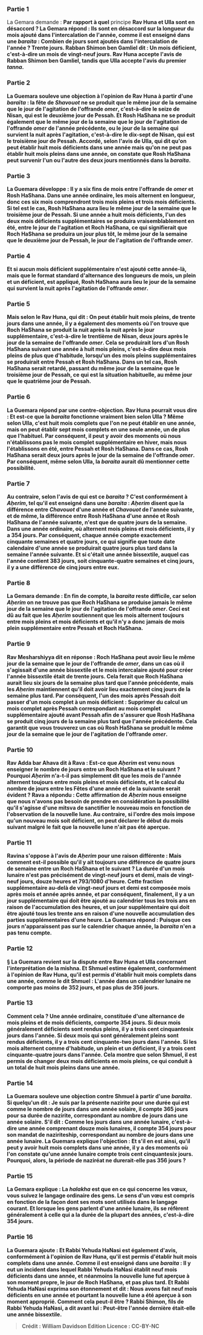 
### Partie 1
La Gemara demande : <b>Par rapport à quel</b> principe <b>Rav Huna et Ulla <b>sont en désaccord ?</b> La Gemara répond : Ils sont en désaccord <b>sur</b> la longueur du mois ajouté dans l'<b>intercalation de l'année, comme il est enseigné</b> dans une <i>baraita</i> : <b>Combien</b> de jours sont ajoutés dans l'<b>intercalation de l'année ? Trente</b> jours. <b>Rabban Shimon ben Gamliel dit :</b> Un <b>mois déficient,</b> c'est-à-dire un mois de vingt-neuf jours. Rav Huna accepte l'avis de Rabban Shimon ben Gamliel, tandis que Ulla accepte l'avis du premier <i>tanna</i>.

### Partie 2
La Guemara <b>souleve une objection</b> à l'opinion de Rav Huna à partir d'une <i>baraïta</i> : la fête de <b><i>Shavouot</i> ne se produit que</b> le même jour de la semaine que <b>le jour de l'agitation</b> de l'offrande <i>omer</i>, c'est-à-dire le seize de Nisan, qui est le deuxième jour de Pessah. <b>Et Rosh HaShana</b> ne se produit également <b>que le</b> même jour de la semaine que <b>le jour de l'agitation</b> de l'offrande <i>omer</i> de l'année précédente, <b>ou</b> le jour de la semaine qui survient <b>la nuit après</b> l'agitation, c'est-à-dire le dix-sept de Nisan, qui est le troisième jour de Pessah. <b>Accordé, selon</b> l'avis de <b>Ulla,</b> qui dit <b>qu'on peut établir huit mois déficients</b> dans une année mais <b>qu'on ne peut pas établir</b> huit <b>mois pleins</b> dans une année, <b>on constate</b> que Rosh HaShana peut survenir l'un ou l'autre des deux jours mentionnés dans la <i>baraita</i>.

### Partie 3
La Guemara développe : Il y a six fins de mois entre l'offrande de <i>omer</i> et Rosh HaShana. Dans une année ordinaire, les mois alternent en longueur, donc ces six mois comprendront trois mois pleins et trois mois déficients. Si tel est le cas, Rosh HaShana aura lieu le même jour de la semaine que le troisième jour de Pessah. Si une année a huit mois déficients, l'un des <b>deux</b> mois <b>déficients</b> supplémentaires se produira vraisemblablement en été, entre le jour de l'agitation et Roch HaShana, ce qui signifierait que Roch HaShana se produira un jour plus tôt, <b>le</b> même jour de la semaine que le deuxième jour de Pessah, <b>le jour de l'agitation</b> de l'offrande <i>omer</i>.

### Partie 4
Et si aucun mois déficient supplémentaire n'est ajouté cette année-là, mais que le format standard d'alternance des longueurs de mois, <b>un plein et un déficient,</b> est appliqué, Rosh HaShana aura lieu le jour de la semaine qui survient <b>la nuit après</b> l'agitation de l'offrande <i>omer</i>.

### Partie 5
<b>Mais selon le Rav Huna, qui dit : On peut établir</b> huit mois <b>pleins,</b> de trente jours dans une année, <b>il y a</b> également des <b>moments où l'on trouve</b> que Roch HaShana se produit <b>la nuit</b> après <b>la nuit</b> après <b>le jour supplémentaire,</b> c'est-à-dire le trentième de Nisan, deux jours après le jour de la semaine de l'offrande <i>omer</i>. Cela se produirait lors d'un Rosh HaShana suivant une année à huit mois pleins, c'est-à-dire deux mois pleins de plus que d'habitude, lorsqu'un des mois pleins supplémentaires se produirait entre Pessah et Rosh HaShana. Dans un tel cas, Rosh HaShana serait retardé, passant du même jour de la semaine que le troisième jour de Pessah, ce qui est la situation habituelle, au même jour que le quatrième jour de Pessah.

### Partie 6
La Guemara répond par une contre-objection. <b>Rav Huna</b> pourrait <b>vous dire : Et est-ce que</b> la <i>baraita</i> fonctionne vraiment <b>bien selon Ulla ?</b> Même selon Ulla, <b>c'est huit</b> mois complets <b>que l'on ne peut établir</b> en une année, <b>mais on peut établir sept</b> mois complets en une seule année, un de plus que l'habituel. Par conséquent, il peut y avoir des <b>moments où nous n'établissons pas</b> le mois complet supplémentaire <b>en hiver, mais nous l'établissons</b> <b>en été,</b> entre Pessah et Rosh HaShana. Dans ce cas, Rosh HaShana serait <b>deux jours après</b> le jour de la semaine de l'offrande <i>omer</i>. Par conséquent, même selon Ulla, la <i>baraita</i> aurait dû mentionner cette possibilité.

### Partie 7
<b>Au contraire,</b> selon l'avis de <b>qui</b> <b>est ce</b> <i>baraita</i> ? <b>C'est</b> conformément à <b><i>Aḥerim</i>, tel qu'il est enseigné</b> dans une <i>baraita</i> : <b><i>Aḥerim</i> disent</b> que <b>la différence entre <i>Chavouot</i></b> d'une année <b>et <i>Chavouot</i></b> de l'année suivante, <b>et</b> de même, la différence <b>entre Rosh HaShana</b> d'une année <b>et Rosh HaShana</b> de l'année suivante, <b>n'est que de quatre jours</b> de la semaine. Dans une année ordinaire, où alternent mois pleins et mois déficients, il y a 354 jours. Par conséquent, chaque année compte exactement cinquante semaines et quatre jours, ce qui signifie que toute date calendaire d'une année se produirait quatre jours plus tard dans la semaine l'année suivante. <b>Et si c'était une année bissextile,</b> auquel cas l'année contient 383 jours, soit cinquante-quatre semaines et cinq jours, il y a une différence de <b>cinq</b> jours entre eux.

### Partie 8
La Gemara demande : <b>En fin de compte,</b> la <i>baraita</i> reste difficile, car <b>selon <i>Aḥerim</i> on ne trouve pas</b> que Roch HaShana se produise jamais <b>le même jour de la semaine que <b>le jour de l'agitation</b> de l'offrande <i>omer</i>. Ceci est dû au fait que les <i>Aḥerim</i> soutiennent que les mois alternent toujours entre mois pleins et mois déficients et qu'il n'y a donc jamais de mois plein supplémentaire entre Pessah et Roch HaShana.

### Partie 9
<b>Rav Mesharshiyya dit</b> en réponse : Roch HaShana peut avoir lieu le même jour de la semaine que le jour de l'offrande de <i>omer</i>, dans un cas <b>où il s'agissait d'une année bissextile et</b> le mois intercalaire ajouté pour créer l'<b>année bissextile</b> était de <b>trente jours.</b> Cela ferait que Roch HaShana aurait lieu six jours de la semaine plus tard que l'année précédente, mais les <i>Aḥerim</i> maintiennent qu'il doit avoir lieu exactement cinq jours de la semaine plus tard. Par conséquent, l'un des mois après Pessah doit passer d'un mois complet à un mois déficient : <b>Supprimer</b> du calcul un <b>mois complet</b> après Pessah <b>correspondant</b> au <b>mois complet</b> supplémentaire ajouté avant Pessah afin de s'assurer que Rosh HaShana se produit cinq jours de la semaine plus tard que l'année précédente. Cela garantit <b>que vous</b> trouverez <b>un cas où Rosh HaShana se produit <b>le</b> même jour de la semaine que <b>le jour de l'agitation</b> de l'offrande <i>omer</i>.

### Partie 10
<b>Rav Adda bar Ahava dit à Rava :</b> Est-ce que <b><i>Aḥerim</i> est venu nous enseigner le nombre</b> de jours entre un Roch HaShana et le suivant ? Pourquoi <i>Aḥerim</i> n'a-t-il pas simplement dit que les mois de l'année alternent toujours entre mois pleins et mois déficients, et le calcul du nombre de jours entre les Fêtes d'une année et de la suivante serait évident ? Rava a répondu : <b>Cette</b> affirmation de <i>Aḥerim</i> <b>nous enseigne que nous n'avons pas besoin</b> de prendre en considération la possibilité qu'il s'agisse d'une <b>mitsva de sanctifier</b> le nouveau mois <b>en fonction de l'observation</b> de la nouvelle lune. Au contraire, si l'ordre des mois impose qu'un nouveau mois soit déficient, on peut déclarer le début du mois suivant malgré le fait que la nouvelle lune n'ait pas été aperçue.

### Partie 11
<b>Ravina s'oppose</b> à l'avis de <i>Aḥerim</i> pour une raison différente : <b>Mais</b> comment est-il possible qu'il y ait toujours une différence de quatre jours de semaine entre un Roch HaShana et le suivant ? La durée d'un mois lunaire n'est pas précisément de vingt-neuf jours et demi, mais de vingt-neuf jours, douze heures et 793/1080 d'heure. Cette fraction supplémentaire au-delà de vingt-neuf jours et demi est composée mois après mois et année après année, et par conséquent, finalement, <b>il y a un</b> <b>jour</b> supplémentaire qui doit être ajouté au calendrier tous les trois ans en raison de <b>l'accumulation des <b>heures, et</b> un <b>jour</b> supplémentaire qui doit être ajouté tous les <b>trente ans</b> en raison d'une nouvelle accumulation des parties supplémentaires d'une heure. La Guemara répond : <b>Puisque</b> ces jours n'apparaissent pas sur le calendrier <b>chaque année,</b> la <i>baraita</i> <b>n'en a pas tenu compte</b>.

### Partie 12
§ La Guemara revient sur la dispute entre Rav Huna et Ulla concernant l'interprétation de la mishna. <b>Et Shmuel estime également, conformément</b> à l'opinion de <b>Rav Huna,</b> qu'il est permis d'établir huit mois complets dans une année, <b>comme le dit Shmuel : L'année</b> dans <b>un calendrier lunaire</b> ne comporte <b>pas moins de 352 jours, et pas plus de 356 jours.</b>

### Partie 13
<b>Comment cela ? </b> Une année ordinaire, constituée d'une alternance de mois pleins et de mois déficients, comporte 354 jours. Si <b>deux</b> mois généralement déficients sont rendus <b>pleins,</b> il y a trois cent cinquante<b>six</b> jours dans l'année. Si <b>deux</b> mois qui sont généralement pleins sont rendus <b>déficients,</b> il y a trois cent cinquante-<b>two</b> jours dans l'année. Si les mois alternent comme d'habitude, <b>un plein et un déficient,</b> il y a trois cent cinquante-<b>quatre</b> jours dans l'année. Cela montre que selon Shmuel, il est permis de changer deux mois déficients en mois pleins, ce qui conduit à un total de huit mois pleins dans une année.

### Partie 14
La Guemara <b>souleve une objection</b> contre Shmuel à partir d'une <i>baraita</i>. Si quelqu'un dit : <b>Je suis par la présente nazirite</b> pour une durée qui est <b>comme le</b> nombre de <b>jours</b> dans <b>une année solaire</b>, <b>il compte 365 jours</b> pour sa durée de <b>nazirite, correspondant au nombre de jours</b> dans <b>une année solaire</b>. S'il dit : <b>Comme les jours</b> dans <b>une année lunaire</b>, c'est-à-dire une année comprenant douze mois lunaires, <b>il compte 354 jours</b> pour son mandat de <b>naziriteship, correspondant au nombre de jours</b> dans <b>une année lunaire</b>. La Guemara explique l'objection : <b>Et s'il en est ainsi,</b> qu'il peut y avoir huit mois complets dans une année, il y a des <b>moments où l'on constate</b> qu'une année lunaire compte trois cent cinquante<b>six</b> jours. Pourquoi, alors, la période de naziréat ne durerait-elle pas 356 jours ?

### Partie 15
La Gemara explique : La <i>halakha</i> est que <b>en ce qui concerne les vœux,</b> vous <b>suivez le</b> <b>langage ordinaire des gens.</b> Le sens d'un vœu est compris en fonction de la façon dont ses mots sont utilisés dans le langage courant. <b>Et</b> lorsque les gens parlent d'une année lunaire, ils se réfèrent généralement à celle qui a la durée de <b>la plupart des années,</b> c'est-à-dire 354 jours.

### Partie 16
La Guemara ajoute : <b>Et Rabbi</b> Yehuda HaNasi <b>est également d'avis, conformément</b> à l'opinion de <b>Rav Huna,</b> qu'il est permis d'établir huit mois complets dans une année. <b>Comme il est enseigné</b> dans une <i>baraita</i> : Il y eut un <b>incident</b> dans lequel <b>Rabbi</b> Yehuda HaNasi <b>établit neuf mois déficients</b> dans une année, <b>et</b> néanmoins <b>la nouvelle lune fut aperçue à son</b> moment propre,</b> le jour de Roch HaShana, et pas plus tard. <b>Et Rabbi</b> Yehuda HaNasi <b>exprima son étonnement et dit : Nous avons fait neuf</b> mois <b>déficients</b> en une année <b>et</b> pourtant <b>la nouvelle lune a été aperçue à son</b> moment approprié.</b> Comment cela peut-il être ? <b>Rabbi Shimon, fils de Rabbi</b> Yehuda HaNasi, <b>a dit avant lui : Peut-être</b> l'année dernière <b>était-elle une année bissextile</b>.

>Crédit : William Davidson Edition
>Licence : CC-BY-NC